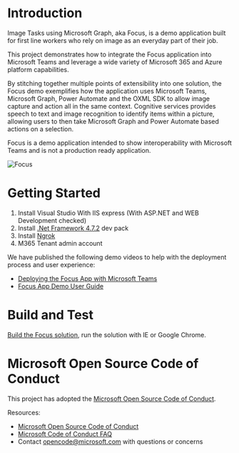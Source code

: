 # Introduction 
Image Tasks using Microsoft Graph, aka Focus, is a demo application built for first line workers who rely on image as an everyday part of their job. 

This project demonstrates how to integrate the Focus application into Microsoft Teams and leverage a wide variety of Microsoft 365 and Azure platform capabilities. 
 
By stitching together multiple points of extensibility into one solution, the Focus demo exemplifies how the application uses Microsoft Teams, Microsoft Graph, Power Automate and the OXML SDK to allow image capture and action all in the same context. Cognitive services provides speech to text and image recognition to identify items within a picture, allowing users to then take Microsoft Graph and Power Automate based actions on a selection.

Focus is a demo application intended to show interoperability with Microsoft Teams and is not a production ready application.

![Focus](https://interopevents.blob.core.windows.net/uploads/misc/Focus/Deployment%20Guide/Updates/Capture.PNG)

# Getting Started
1. Install Visual Studio With IIS express (With ASP.NET and WEB Development checked)
2. Install [.Net Framework 4.7.2](https://dotnet.microsoft.com/download/thank-you/net472-developer-pack) dev pack
3. Install [Ngrok](https://ngrok.com/download)
4. M365 Tenant admin account

We have published the following demo videos to help with the deployment process and user experience:  
- [Deploying the Focus App with Microsoft Teams](https://interopevents.blob.core.windows.net/uploads/misc/FocusForTeams.mp4)  
- [Focus App Demo User Guide](https://interopevents.blob.core.windows.net/uploads/misc/UsingFocus.mp4)

# Build and Test
[Build the Focus solution](Deployment%20Guide.md), run the solution with IE or Google Chrome.

# Microsoft Open Source Code of Conduct
This project has adopted the [Microsoft Open Source Code of Conduct](https://opensource.microsoft.com/codeofconduct/).

Resources:
- [Microsoft Open Source Code of Conduct](https://opensource.microsoft.com/codeofconduct/)
- [Microsoft Code of Conduct FAQ](https://opensource.microsoft.com/codeofconduct/faq/)
- Contact [opencode@microsoft.com](mailto:opencode@microsoft.com) with questions or concerns
